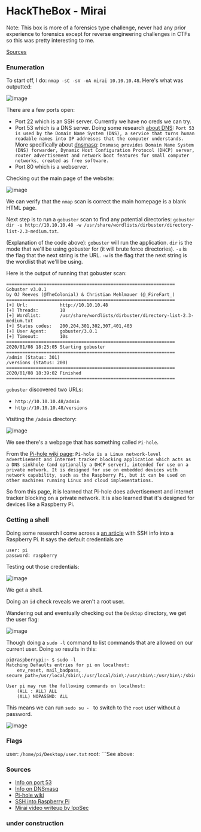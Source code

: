 # HackTheBox - Mirai

Note: This box is more of a forensics type challenge, never had any prior experience to forensics except for reverse engineering challenges in CTFs so this was pretty interesting to me.

[Sources](https://github.com/BurntxNoodle/RedTeam/tree/master/HackTheBox%20Writeups/HTB%20-%20Mirai#Sources)

### Enumeration 

To start off, I do: ```nmap -sC -sV -oA mirai 10.10.10.48```. Here's what was outputted:

![image](https://user-images.githubusercontent.com/41026969/72224053-fa801380-3543-11ea-9c41-f60a7712eb4a.png) 

There are a few ports open:
- Port 22 which is an SSH server. Currently we have no creds we can try.
- Port 53 which is a DNS server. Doing some research [about DNS](https://www.grc.com/port_53.htm): ```Port 53 is used by the Domain Name System (DNS), a service that turns human readable names into IP addresses that the computer understands.``` More specifically about [dnsmasq](https://en.wikipedia.org/wiki/Dnsmasq): ```Dnsmasq provides Domain Name System (DNS) forwarder, Dynamic Host Configuration Protocol (DHCP) server, router advertisement and network boot features for small computer networks, created as free software.```
- Port 80 which is a webserver.

Checking out the main page of the website: 

![image](https://user-images.githubusercontent.com/41026969/72390779-8f783d80-36f9-11ea-9893-afa87bcda2bc.png)

We can verify that the ```nmap``` scan is correct the main homepage is a blank HTML page.

Next step is to run a ```gobuster``` scan to find any potential directories: ```gobuster dir -u http://10.10.10.48 -w /usr/share/wordlists/dirbuster/directory-list-2.3-medium.txt```. 

(Explanation of the code above): ```gobuster``` will run the application. ```dir``` is the mode that we'll be using gobuster for (it will brute force directories). ```-u``` is the flag that the next string is the URL. ```-w``` is the flag that the next string is the wordlist that we'll be using.

Here is the output of running that gobuster scan:

```
===============================================================
Gobuster v3.0.1
by OJ Reeves (@TheColonial) & Christian Mehlmauer (@_FireFart_)
===============================================================
[+] Url:            http://10.10.10.48
[+] Threads:        10
[+] Wordlist:       /usr/share/wordlists/dirbuster/directory-list-2.3-medium.txt
[+] Status codes:   200,204,301,302,307,401,403
[+] User Agent:     gobuster/3.0.1
[+] Timeout:        10s
===============================================================
2020/01/08 18:25:05 Starting gobuster
===============================================================
/admin (Status: 301)
/versions (Status: 200)
===============================================================
2020/01/08 18:39:02 Finished
===============================================================
```

```gobuster``` discovered two URLs:

- ```http://10.10.10.48/admin```
- ```http://10.10.10.48/versions```

Visiting the ```/admin``` directory:

![image](https://user-images.githubusercontent.com/41026969/72391426-11b53180-36fb-11ea-987e-359606d26de5.png)

We see there's a webpage that has something called ```Pi-hole```. 

From the [Pi-hole wiki page](https://en.wikipedia.org/wiki/Pi-hole): ```Pi-hole is a Linux network-level advertisement and Internet tracker blocking application which acts as a DNS sinkhole (and optionally a DHCP server), intended for use on a private network. It is designed for use on embedded devices with network capability, such as the Raspberry Pi, but it can be used on other machines running Linux and cloud implementations.```

So from this page, it is learned that Pi-hole does advertisement and internet tracker blocking on a private network. It is also learned that it's designed for devices like a Raspberry Pi. 

### Getting a shell

Doing some research I come across a [an article](https://itsfoss.com/ssh-into-raspberry/) with SSH info into a Raspberry Pi. It says the default credentials are 

```
user: pi
password: raspberry
```

Testing out those credentials:

![image](https://user-images.githubusercontent.com/41026969/72392352-d5370500-36fd-11ea-93b8-75e12eec85a4.png)

We get a shell.

Doing an ```id``` check reveals we aren't a root user. 

Wandering out and eventually checking out the ```Desktop``` directory, we get the user flag:

![image](https://user-images.githubusercontent.com/41026969/72393136-03b5df80-3700-11ea-9001-088f04fbb5d1.png)

Though doing a ```sudo -l``` command to list commands that are allowed on our current user. Doing so results in this:

```
pi@raspberrypi:~ $ sudo -l
Matching Defaults entries for pi on localhost:
    env_reset, mail_badpass, secure_path=/usr/local/sbin\:/usr/local/bin\:/usr/sbin\:/usr/bin\:/sbin\:/bin

User pi may run the following commands on localhost:
    (ALL : ALL) ALL
    (ALL) NOPASSWD: ALL
```

This means we can run ```sudo su - ``` to switch to the ```root``` user without a password.

![image](https://user-images.githubusercontent.com/41026969/72392860-1a0f6b80-36ff-11ea-9a16-9781f0de4d5e.png)

### Flags
user: ```/home/pi/Desktop/user.txt```
root: ```See above: 


### Sources
- [Info on port 53](https://www.grc.com/port_53.htm)
- [Info on DNSmasq](https://en.wikipedia.org/wiki/Dnsmasq)
- [Pi-hole wiki](https://en.wikipedia.org/wiki/Pi-hole)
- [SSH into Raspberry Pi](https://itsfoss.com/ssh-into-raspberry/)
- [Mirai video writeup by IppSec](https://www.youtube.com/watch?v=SRmvRGUuuno)

### under construction 
